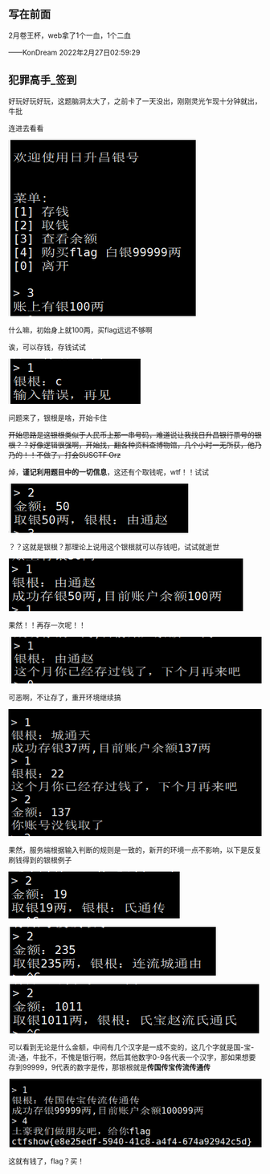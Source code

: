 ## 写在前面

2月卷王杯，web拿了1个一血，1个二血

——KonDream 2022年2月27日02:59:29

## 犯罪高手_签到

好玩好玩好玩，这题脑洞太大了，之前卡了一天没出，刚刚灵光乍现十分钟就出，牛批

连进去看看

![image-20220227030139840](image/卷王杯/image-20220227030139840.png)

什么嘛，初始身上就100两，买flag远远不够啊

诶，可以存钱，存钱试试

![image-20220227030325669](image/卷王杯/image-20220227030325669.png)

问题来了，银根是啥，开始卡住

~~开始思路是这银根类似于人民币上那一串号码，难道说让我找日升昌银行票号的银根？？好像逻辑很强啊，开始找，翻各种资料查博物馆，几个小时一无所获，他乃乃的！！不做了，打会SUSCTF Orz~~

焯，**谨记利用题目中的一切信息**，这还有个取钱呢，wtf！！试试

![image-20220227030833046](image/卷王杯/image-20220227030833046.png)

？？这就是银根？那理论上说用这个银根就可以存钱吧，试试就逝世

![image-20220227030909556](image/卷王杯/image-20220227030909556.png)

果然！！再存一次呢！！

![image-20220227030926029](image/卷王杯/image-20220227030926029.png)

可恶啊，不让存了，重开环境继续搞

![image-20220227031045894](image/卷王杯/image-20220227031045894.png)

果然，服务端根据输入判断的规则是一致的，新开的环境一点不影响，以下是反复刷钱得到的银根例子

![image-20220227031230225](image/卷王杯/image-20220227031230225.png)

![image-20220227031751913](image/卷王杯/image-20220227031751913.png)

![image-20220227031327164](image/卷王杯/image-20220227031327164.png)

可以看到无论是什么金额，中间有几个汉字是一成不变的，这几个字就是国-宝-流-通，牛批不，不愧是银行啊，然后其他数字0-9各代表一个汉字，那如果想要存到99999，9代表的数字是传，那银根就是**传国传宝传流传通传**

![image-20220227031626919](image/卷王杯/image-20220227031626919.png)

这就有钱了，flag？买！
